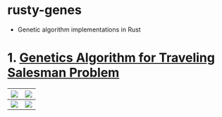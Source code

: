 # rusty-genes
- Genetic algorithm implementations in Rust

# 1. [Genetics Algorithm for Traveling Salesman Problem](./citydna/README.md)

| ![](./citydna/docs/gif/simA.gif)      |   ![](./citydna/docs/gif/simB.gif)      |
| ----------------------------- |:-------------------------------:|
| ![](./citydna/docs/gif/simC.gif)      | ![](./citydna/docs/gif/sim0.gif)        |
